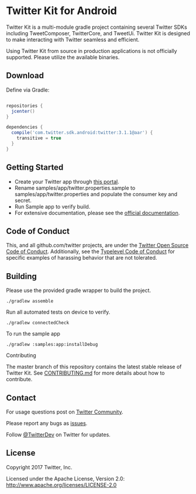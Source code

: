# Twitter Kit for Android

Twitter Kit is a multi-module gradle project containing several Twitter SDKs including TweetComposer, TwitterCore, and TweetUi. Twitter Kit is designed to make interacting with Twitter seamless and efficient.

Using Twitter Kit from source in production applications is not officially supported. Please utilize the available binaries.

## Download


Define via Gradle:
```groovy

repositories {
  jcenter()
}

dependencies {
  compile('com.twitter.sdk.android:twitter:3.1.1@aar') {
    transitive = true
  }
}

```

## Getting Started

* Create your Twitter app through [this portal](https://apps.twitter.com/).
* Rename samples/app/twitter.properties.sample to samples/app/twitter.properties and populate the consumer key and secret.
* Run Sample app to verify build.
* For extensive documentation, please see the [official documentation](http://dev.twitter.com/twitterkit/overview.html).

## Code of Conduct

This, and all github.com/twitter projects, are under the [Twitter Open Source Code of Conduct](https://github.com/twitter/code-of-conduct/blob/master/code-of-conduct.md). Additionally, see the [Typelevel Code of Conduct](http://typelevel.org/conduct) for specific examples of harassing behavior that are not tolerated.

## Building

Please use the provided gradle wrapper to build the project.

```
./gradlew assemble
```

Run all automated tests on device to verify.

```
./gradlew connectedCheck
```

To run the sample app

```
./gradlew :samples:app:installDebug
```


Contributing

The master branch of this repository contains the latest stable release of Twitter Kit. See [CONTRIBUTING.md](https://github.com/twitter/twitter-kit-android/blob/master/CONTRIBUTING.md) for more details about how to contribute.

## Contact

For usage questions post on [Twitter Community](https://twittercommunity.com/tags/c/publisher/twitter/android).

Please report any bugs as [issues](https://github.com/twitter/twitter-kit-android/issues).

Follow [@TwitterDev](http://twitter.com/twitterdev) on Twitter for updates.

## License

Copyright 2017 Twitter, Inc.

Licensed under the Apache License, Version 2.0: http://www.apache.org/licenses/LICENSE-2.0
